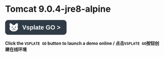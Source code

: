# Tomcat 9.0.4-jre8-alpine

<a href="https://www.vsplate.com/?docker-compose=https://github.com/vsplate/dcenvs/tomcat/9.0.4-jre8-alpine"><img alt="VSPLATE GO" src="https://raw.githubusercontent.com/vsplate/images/master/vsgo_btn.png" width="200px"></a>

**Click the `VSPLATE GO` button to launch a demo online / 点击`VSPLATE GO`按钮创建在线环境**